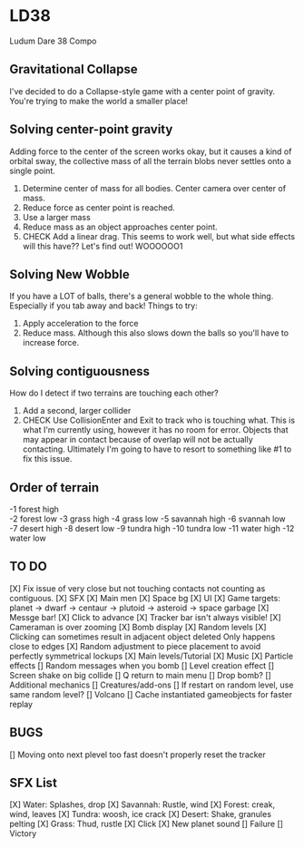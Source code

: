 # LD38
Ludum Dare 38 Compo

## Gravitational Collapse
I've decided to do a Collapse-style game with a center point of gravity. You're trying to make the world a smaller place!

## Solving center-point gravity
Adding force to the center of the screen works okay, but it causes a kind of orbital sway, the collective mass of all the terrain blobs never settles onto a single point.  

1. Determine center of mass for all bodies. Center camera over center of mass.
2. Reduce force as center point is reached.
3. Use a larger mass
4. Reduce mass as an object approaches center point.
5. CHECK Add a linear drag.  This seems to work well, but what side effects will this have?? Let's find out! WOOOOOO1

## Solving New Wobble
If you have a LOT of balls, there's a general wobble to the whole thing. Especially if you tab away and back! Things to try:

1. Apply acceleration to the force
2. Reduce mass. Although this also slows down the balls so you'll have to increase force.

## Solving contiguousness
How do I detect if two terrains are touching each other?

1. Add a second, larger collider
2. CHECK Use CollisionEnter and Exit to track who is touching what. This is what I'm currently using, however it has no room for error. Objects that may appear in contact because of overlap will not be actually contacting. Ultimately I'm going to have to resort to something like #1 to fix this issue.

## Order of terrain

-1 forest high  
-2 forest low
-3 grass high
-4 grass low
-5 savannah high
-6 svannah low
-7 desert high
-8 desert low
-9 tundra high
-10 tundra low
-11 water high
-12 water low

## TO DO
[X] Fix issue of very close but not touching contacts not counting as contiguous.
[X] SFX
[X] Main men
[X] Space bg
[X] UI
[X] Game targets: planet -> dwarf -> centaur -> plutoid -> asteroid -> space garbage
[X] Messge bar!
[X] Click to advance
[X] Tracker bar isn't always visible!
[X] Cameraman is over zooming
[X] Bomb display
[X] Random levels
[X] Clicking can sometimes result in adjacent object deleted Only happens close to edges
[X] Random adjustment to piece placement to avoid perfectly symmetrical lockups
[X] Main levels/Tutorial
[X] Music
[X] Particle effects
[] Random messages when you bomb
[] Level creation effect
[] Screen shake on big collide
[] Q return to main menu
[] Drop bomb?
[] Additional mechanics
[] Creatures/add-ons
[] If restart on random level, use same random level?
[] Volcano
[] Cache instantiated gameobjects for faster replay

## BUGS
[] Moving onto next plevel too fast doesn't properly reset the tracker

## SFX List
[X] Water: Splashes, drop
[X] Savannah: Rustle, wind
[X] Forest: creak, wind, leaves
[X] Tundra: woosh, ice crack
[X] Desert: Shake, granules pelting
[X] Grass: Thud, rustle
[X] Click
[X] New planet sound
[] Failure
[] Victory
